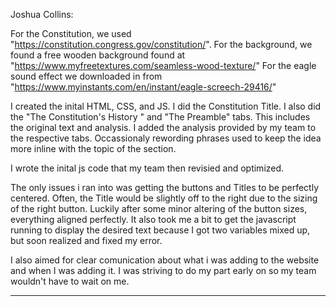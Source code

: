 Joshua Collins:

For the Constitution, we used "https://constitution.congress.gov/constitution/".
For the background, we found a free wooden background found at "https://www.myfreetextures.com/seamless-wood-texture/"
For the eagle sound effect we downloaded in from "https://www.myinstants.com/en/instant/eagle-screech-29416/"

I created the inital HTML, CSS, and JS.
I did the Constitution Title. 
I also did the "The Constitution's History " and "The Preamble" tabs. This includes the original text and analysis.
I added the analysis provided by my team to the respective tabs. Occassionaly rewording phrases used to keep the idea more inline with the topic of the section.

I wrote the inital js code that my team then revisied and optimized.

The only issues i ran into was getting the buttons and Titles to be perfectly centered. Often, the Title would be slightly off to the right due to the sizing of the right button.
Luckily after some minor altering of the button sizes, everything aligned perfectly. It also took me a bit to get the javascript running to display the desired text because I got
two variables mixed up, but soon realized and fixed my error. 

I also aimed for clear comunication about what i was adding to the website and when I was adding it. I was striving to do my part early on so my team wouldn't have to wait on me.

----------------------------------------------------------------------------------------------------------------------
